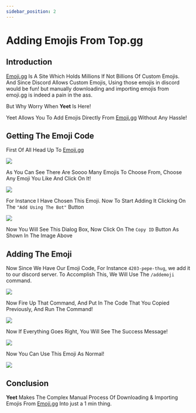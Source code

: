 ```yaml
---
sidebar_position: 2
---
```


# Adding Emojis From Top.gg

## Introduction

<a href="https://emoji.gg" target="_blank">Emoji.gg</a> Is A Site Which Holds Millions If Not Billions Of Custom Emojis. And Since Discord Allows Custom Emojis, Using those emojis in discord would be fun! but manually downloading and importing emojis from emoji.gg is indeed a pain in the ass.

But Why Worry When **Yeet** Is Here!

Yeet Allows You To Add Emojis Directly From <a href="https://emoji.gg" target="_blank">Emoji.gg</a> Without Any Hassle!

## Getting The Emoji Code

First Of All Head Up To <a href="https://emoji.gg" target="_blank">Emoji.gg</a>

![](https://i.imgur.com/IrMNl1p.png)

As You Can See There Are Soooo Many Emojis To Choose From, Choose Any Emoji You Like And Click On It!

![](https://i.imgur.com/gMosZUP.png)

For Instance I Have Chosen This Emoji.
Now To Start Adding It Clicking On The `"Add Using The Bot"` Button

![](https://i.imgur.com/vdOHLbh.png)

Now You Will See This Dialog Box, Now Click On The `Copy ID` Button As Shown In The Image Above

## Adding The Emoji

Now Since We Have Our Emoji Code, For Instance `4203-pepe-thug`, we add it to our discord server.
To Accomplish This, We Will Use The `/addemoji` command.

![](https://i.imgur.com/ioHBrhp.png)

Now Fire Up That Command, And Put In The Code That You Copied Previously, And Run The Command!

![](https://i.imgur.com/vGoGCly.png)

Now If Everything Goes Right, You Will See The Success Message!

![](https://i.imgur.com/y2Mv1lx.png)

Now You Can Use This Emoji As Normal!

![](https://i.imgur.com/nQZWDq2.png)

## Conclusion

**Yeet** Makes The Complex Manual Process Of Downloading & Importing Emojis From <a href="https://emoji.gg" target="_blank">Emoji.gg</a> Into just a 1 min thing.
